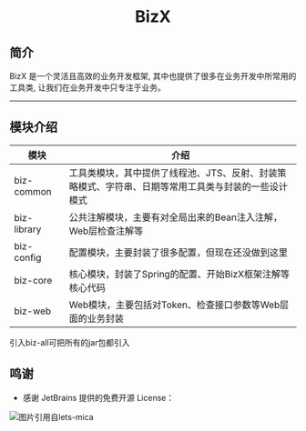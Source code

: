 # <center>BizX</center>

## 简介

BizX 是一个灵活且高效的业务开发框架, 其中也提供了很多在业务开发中所常用的工具类, 让我们在业务开发中只专注于业务。


-------------------------------------------------------------------------------

## 模块介绍

| 模块          | 介绍                                                  |
|-------------|-----------------------------------------------------|
| biz-common  | 工具类模块，其中提供了线程池、JTS、反射、封装策略模式、字符串、日期等常用工具类与封装的一些设计模式 |
| biz-library | 公共注解模块，主要有对全局出来的Bean注入注解，Web层检查注解等                  |
| biz-config  | 配置模块，主要封装了很多配置，但现在还没做到这里                            |
| biz-core    | 核心模块，封装了Spring的配置、开始BizX框架注解等核心代码                   |
| biz-web     | Web模块，主要包括对Token、检查接口参数等Web层面的业务封装                  |

引入biz-all可把所有的jar包都引入


## 鸣谢

- 感谢 JetBrains 提供的免费开源 License：

<p>
<img src="https://images.gitee.com/uploads/images/2020/0406/220236_f5275c90_5531506.png" alt="图片引用自lets-mica" style="float:left;">
</p>